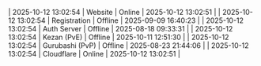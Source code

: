| 2025-10-12 13:02:54 | Website | Online | 2025-10-12 13:02:51 |
| 2025-10-12 13:02:54 | Registration | Offline | 2025-09-09 16:40:23 |
| 2025-10-12 13:02:54 | Auth Server | Offline | 2025-08-18 09:33:31 |
| 2025-10-12 13:02:54 | Kezan (PvE) | Offline | 2025-10-11 12:51:30 |
| 2025-10-12 13:02:54 | Gurubashi (PvP) | Offline | 2025-08-23 21:44:06 |
| 2025-10-12 13:02:54 | Cloudflare | Online | 2025-10-12 13:02:51 |
